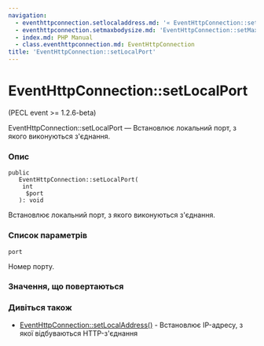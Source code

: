 ```yaml
---
navigation:
  - eventhttpconnection.setlocaladdress.md: '« EventHttpConnection::setLocalAddress'
  - eventhttpconnection.setmaxbodysize.md: 'EventHttpConnection::setMaxBodySize »'
  - index.md: PHP Manual
  - class.eventhttpconnection.md: EventHttpConnection
title: 'EventHttpConnection::setLocalPort'
---
```

# EventHttpConnection::setLocalPort

(PECL event >= 1.2.6-beta)

EventHttpConnection::setLocalPort — Встановлює локальний порт, з якого виконуються з'єднання.

### Опис

```methodsynopsis
public
   EventHttpConnection::setLocalPort(
    int
     $port
   ): void
```

Встановлює локальний порт, з якого виконуються з'єднання.

### Список параметрів

`port`

Номер порту.

### Значення, що повертаються

### Дивіться також

-   [EventHttpConnection::setLocalAddress()](eventhttpconnection.setlocaladdress.md) - Встановлює IP-адресу, з якої відбуваються HTTP-з'єднання
